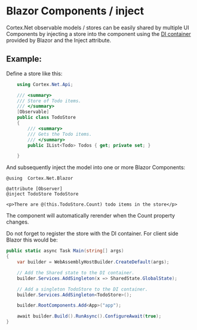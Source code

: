 # Blazor Components / inject

Cortex.Net observable models / stores can be easily shared by multiple UI Components by injecting a store into the component using the
[DI container](https://docs.microsoft.com/en-us/aspnet/core/blazor/dependency-injection) provided by Blazor and the Inject attribute.

## Example:

Define a store like this:

```csharp
    using Cortex.Net.Api;

    /// <summary>
    /// Store of Todo items.
    /// </summary>
    [Observable]
    public class TodoStore
    {
        /// <summary>
        /// Gets the Todo items.
        /// </summary>
        public IList<Todo> Todos { get; private set; }

    }
```

And subsequently inject the model into one or more Blazor Components:

```cshtml
@using  Cortex.Net.Blazor

@attribute [Observer]
@inject TodoStore TodoStore

<p>There are @(this.TodoStore.Count) todo items in the store</p>
```

The component will automatically rerender when the Count property changes.

Do not forget to register the store with the DI container.
For client side Blazor this would be:

```csharp
public static async Task Main(string[] args)
{
    var builder = WebAssemblyHostBuilder.CreateDefault(args);

    // Add the Shared state to the DI container.
    builder.Services.AddSingleton(x => SharedState.GlobalState);

    // Add a singleton TodoStore to the DI container.
    builder.Services.AddSingleton<TodoStore>();

    builder.RootComponents.Add<App>("app");

    await builder.Build().RunAsync().ConfigureAwait(true);
}
```
